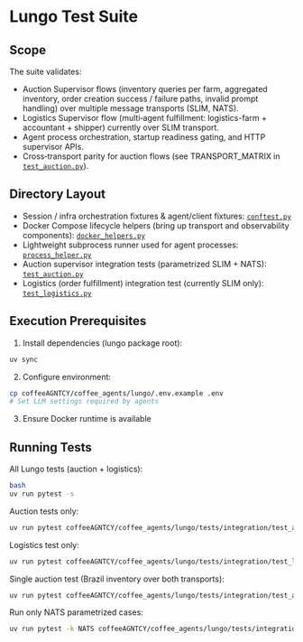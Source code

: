 # Lungo Test Suite

## Scope

The suite validates:
- Auction Supervisor flows (inventory queries per farm, aggregated inventory, order creation success / failure paths, invalid prompt handling) over multiple message transports (SLIM, NATS).
- Logistics Supervisor flow (multi‑agent fulfillment: logistics-farm + accountant + shipper) currently over SLIM transport.
- Agent process orchestration, startup readiness gating, and HTTP supervisor APIs.
- Cross‑transport parity for auction flows (see TRANSPORT_MATRIX in [`test_auction.py`](coffeeAGNTCY/coffee_agents/lungo/tests/integration/test_auction.py:1)).

## Directory Layout

- Session / infra orchestration fixtures & agent/client fixtures: [`conftest.py`](coffeeAGNTCY/coffee_agents/lungo/tests/integration/conftest.py:1)
- Docker Compose lifecycle helpers (bring up transport and observability components): [`docker_helpers.py`](coffeeAGNTCY/coffee_agents/lungo/tests/integration/docker_helpers.py:1)
- Lightweight subprocess runner used for agent processes: [`process_helper.py`](coffeeAGNTCY/coffee_agents/lungo/tests/integration/process_helper.py:1)
- Auction supervisor integration tests (parametrized SLIM + NATS): [`test_auction.py`](coffeeAGNTCY/coffee_agents/lungo/tests/integration/test_auction.py:1)
- Logistics (order fulfillment) integration test (currently SLIM only): [`test_logistics.py`](coffeeAGNTCY/coffee_agents/lungo/tests/integration/test_logistics.py:1)

## Execution Prerequisites

1. Install dependencies (lungo package root):

```bash
uv sync
```

2. Configure environment:

```bash
cp coffeeAGNTCY/coffee_agents/lungo/.env.example .env
# Set LLM settings required by agents
```

3. Ensure Docker runtime is available

## Running Tests

All Lungo tests (auction + logistics):

```bash
bash
uv run pytest -s
```

Auction tests only:

```bash
uv run pytest coffeeAGNTCY/coffee_agents/lungo/tests/integration/test_auction.py -s
```

Logistics test only:

```bash
uv run pytest coffeeAGNTCY/coffee_agents/lungo/tests/integration/test_logistics.py -s
```

Single auction test (Brazil inventory over both transports):

```bash
uv run pytest coffeeAGNTCY/coffee_agents/lungo/tests/integration/test_auction.py::TestAuctionFlows::test_auction_brazil_inventory -s
```

Run only NATS parametrized cases:

```bash
uv run pytest -k NATS coffeeAGNTCY/coffee_agents/lungo/tests/integration/test_auction.py -s
```
